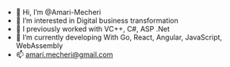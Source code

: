 - 👋 Hi, I’m @Amari-Mecheri
- 👀 I’m interested in Digital business transformation
- 🌱 I previously worked with VC++, C#, ASP .Net
- 🌱 I’m currently developing With Go, React, Angular, JavaScript, WebAssembly
- 📫 amari.mecheri@gmail.com

<!---
Amari-Mecheri/Amari-Mecheri is a ✨ special ✨ repository because its `README.md` (this file) appears on your GitHub profile.
You can click the Preview link to take a look at your changes.
--->
